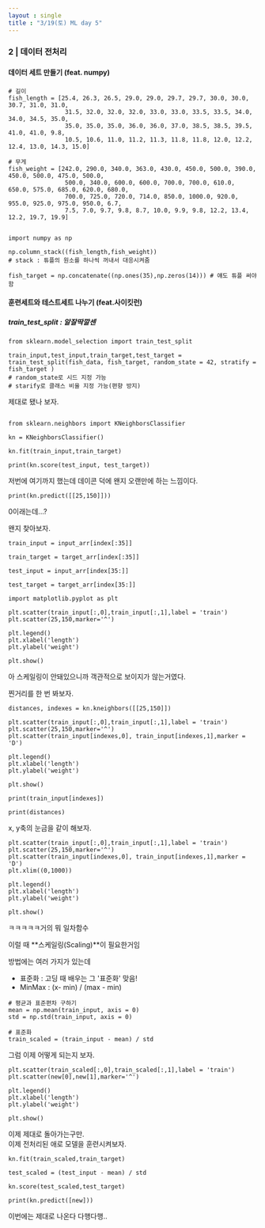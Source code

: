 ```yaml
---
layout : single
title : "3/19(토) ML day 5" 
---
```


### 2 | 데이터 전처리

#### 데이터 세트 만들기 (feat. numpy)



```
# 길이
fish_length = [25.4, 26.3, 26.5, 29.0, 29.0, 29.7, 29.7, 30.0, 30.0, 30.7, 31.0, 31.0, 
                31.5, 32.0, 32.0, 32.0, 33.0, 33.0, 33.5, 33.5, 34.0, 34.0, 34.5, 35.0, 
                35.0, 35.0, 35.0, 36.0, 36.0, 37.0, 38.5, 38.5, 39.5, 41.0, 41.0, 9.8, 
                10.5, 10.6, 11.0, 11.2, 11.3, 11.8, 11.8, 12.0, 12.2, 12.4, 13.0, 14.3, 15.0]

# 무게
fish_weight = [242.0, 290.0, 340.0, 363.0, 430.0, 450.0, 500.0, 390.0, 450.0, 500.0, 475.0, 500.0, 
                500.0, 340.0, 600.0, 600.0, 700.0, 700.0, 610.0, 650.0, 575.0, 685.0, 620.0, 680.0, 
                700.0, 725.0, 720.0, 714.0, 850.0, 1000.0, 920.0, 955.0, 925.0, 975.0, 950.0, 6.7, 
                7.5, 7.0, 9.7, 9.8, 8.7, 10.0, 9.9, 9.8, 12.2, 13.4, 12.2, 19.7, 19.9]


import numpy as np

np.column_stack((fish_length,fish_weight))
# stack : 튜플의 원소를 하나씩 꺼내서 대응시켜줌

fish_target = np.concatenate((np.ones(35),np.zeros(14))) # 얘도 튜플 써야 함
```

#### 훈련세트와 테스트세트 나누기 (feat.사이킷런)

##### train_test_split : 알잘딱깔센

```
from sklearn.model_selection import train_test_split

train_input,test_input,train_target,test_target = train_test_split(fish_data, fish_target, random_state = 42, stratify = fish_target )
# random_state로 시드 지정 가능
# starify로 클래스 비율 지정 가능(편향 방지)
```

제대로 됐나 보자.


```

from sklearn.neighbors import KNeighborsClassifier

kn = KNeighborsClassifier()

kn.fit(train_input,train_target)

print(kn.score(test_input, test_target))

```

저번에 여기까지 했는데 데이콘 덕에 왠지 오랜만에 하는 느낌이다.

```
print(kn.predict([[25,150]]))
```

0이래는데...?  

왠지 찾아보자.

```
train_input = input_arr[index[:35]]

train_target = target_arr[index[:35]]

test_input = input_arr[index[35:]]

test_target = target_arr[index[35:]]

import matplotlib.pyplot as plt

plt.scatter(train_input[:,0],train_input[:,1],label = 'train')
plt.scatter(25,150,marker='^')

plt.legend()
plt.xlabel('length')
plt.ylabel('weight')

plt.show()
```

아 스케일링이 안돼있으니까 객관적으로 보이지가 않는거였다.  

찐거리를 한 번 봐보자.

```
distances, indexes = kn.kneighbors([[25,150]])

plt.scatter(train_input[:,0],train_input[:,1],label = 'train')
plt.scatter(25,150,marker='^')
plt.scatter(train_input[indexes,0], train_input[indexes,1],marker = 'D')

plt.legend()
plt.xlabel('length')
plt.ylabel('weight')

plt.show()

print(train_input[indexes])

print(distances)
```

x, y축의 눈금을 같이 해보자.

```
plt.scatter(train_input[:,0],train_input[:,1],label = 'train')
plt.scatter(25,150,marker='^')
plt.scatter(train_input[indexes,0], train_input[indexes,1],marker = 'D')
plt.xlim((0,1000))

plt.legend()
plt.xlabel('length')
plt.ylabel('weight')

plt.show()
```

ㅋㅋㅋㅋㅋ거의 뭐 일차함수

이럴 때 **스케일링(Scaling)**이 필요한거임  

방법에는 여러 가지가 있는데  

* 표준화 : 고딩 때 배우는 그 '표준화' 맞음!
* MinMax : (x- min) / (max - min)

```
# 평균과 표준편차 구하기 
mean = np.mean(train_input, axis = 0)
std = np.std(train_input, axis = 0)

# 표준화
train_scaled = (train_input - mean) / std
```

그럼 이제 어떻게 되는지 보자.

```
plt.scatter(train_scaled[:,0],train_scaled[:,1],label = 'train')
plt.scatter(new[0],new[1],marker='^')

plt.legend()
plt.xlabel('length')
plt.ylabel('weight')

plt.show()
```

이제 제대로 돌아가는구만.  
이제 전처리된 애로 모델을 훈련시켜보자.

```
kn.fit(train_scaled,train_target)

test_scaled = (test_input - mean) / std

kn.score(test_scaled,test_target)

print(kn.predict([new]))
```

이번에는 제대로 나온다 다행다행..